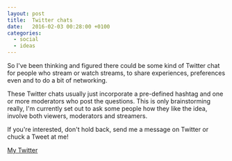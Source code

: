 ```yaml
---
layout: post
title:  Twitter chats
date:   2016-02-03 00:28:00 +0100
categories:
  - social
  - ideas
---
```

So I've been thinking and figured there could be some kind of Twitter chat for people
who stream or watch streams, to share experiences, preferences even and to do a bit of
networking.

These Twitter chats usually just incorporate a pre-defined hashtag and one or more
moderators who post the questions. This is only brainstorming really, I'm currently
set out to ask some people how they like the idea, involve both viewers, moderators
and streamers.

If you're interested, don't hold back, send me a message on Twitter or chuck a Tweet
at me!

[My Twitter](http://twitter.com/alfreddobradi)
